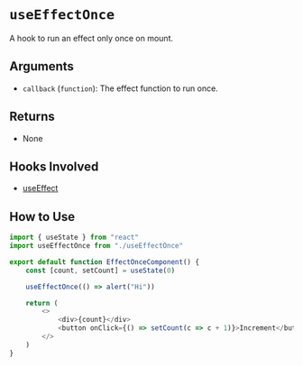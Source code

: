 # `useEffectOnce`

A hook to run an effect only once on mount.

## Arguments

- `callback` (`function`): The effect function to run once.

## Returns

- None

## Hooks Involved

- [useEffect](https://react.dev/reference/react/useEffect)

## How to Use

```js
import { useState } from "react"
import useEffectOnce from "./useEffectOnce"

export default function EffectOnceComponent() {
    const [count, setCount] = useState(0)

    useEffectOnce(() => alert("Hi"))

    return (
        <>
            <div>{count}</div>
            <button onClick={() => setCount(c => c + 1)}>Increment</button>
        </>
    )
}
```
